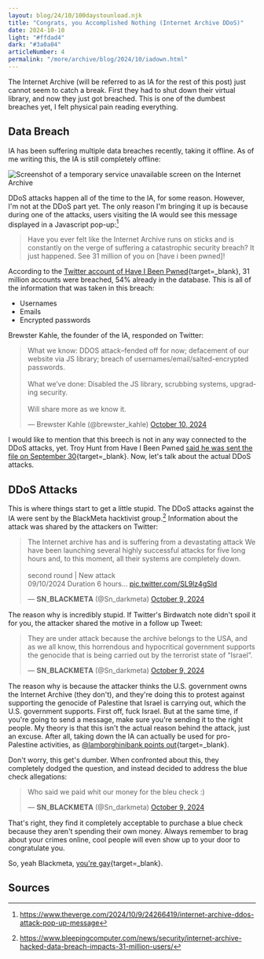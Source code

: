 ```yaml
---
layout: blog/24/10/100daystounload.njk
title: "Congrats, you Accomplished Nothing (Internet Archive DDoS)"
date: 2024-10-10
light: "#ffdad4"
dark: "#3a0a04"
articleNumber: 4
permalink: "/more/archive/blog/2024/10/iadown.html"
---
```

The Internet Archive (will be referred to as IA for the rest of this post) just cannot seem to catch a break. First they had to shut down their virtual library, and now they just got breached. This is one of the dumbest breaches yet, I felt physical pain reading everything.

## Data Breach

IA has been suffering multiple data breaches recently, taking it offline. As of me writing this, the IA is still completely offline:

![Screenshot of a temporary service unavailable screen on the Internet Archive](https://i.imgur.com/VFNb9ko.png)

DDoS attacks happen all of the time to the IA, for some reason. However, I'm not at the DDoS part yet. The only reason I'm bringing it up is because during one of the attacks, users visiting the IA would see this message displayed in a Javascript pop-up:[^1]

> Have you ever felt like the Internet Archive runs on sticks and is constantly on the verge of suffering a catastrophic security breach? It just happened. See 31 million of you on \[have i been pwned]!

According to the [Twitter account of Have I Been Pwned](https://twitter.com/haveibeenpwned/status/1844146274758689206){target=_blank}, 31 million accounts were breached, 54% already in the database. This is all of the information that was taken in this breach:

- Usernames
- Emails
- Encrypted passwords

Brewster Kahle, the founder of the IA, responded on Twitter:

<blockquote class="twitter-tweet" data-dnt="true"><p lang="en" dir="ltr">What we know: DDOS attack–fended off for now; defacement of our website via JS library; breach of usernames/email/salted-encrypted passwords.<br><br>What we’ve done: Disabled the JS library, scrubbing systems, upgrading security.<br><br>Will share more as we know it.</p>&mdash; Brewster Kahle (@brewster_kahle) <a href="https://twitter.com/brewster_kahle/status/1844183111514603812?ref_src=twsrc%5Etfw">October 10, 2024</a></blockquote>

I would like to mention that this breech is not in any way connected to the DDoS attacks, yet. Troy Hunt from Have I Been Pwned [said he was sent the file on September 30](https://twitter.com/troyhunt/status/1844148532703526928){target=_blank}. Now, let's talk about the actual DDoS attacks.

## DDoS Attacks

This is where things start to get a little stupid. The DDoS attacks against the IA were sent by the BlackMeta hacktivist group.[^2] Information about the attack was shared by the attackers on Twitter:

<blockquote class="twitter-tweet" data-dnt="true"><p lang="en" dir="ltr">The Internet archive has and is suffering from a devastating attack We have been launching several highly successful attacks for five long hours and, to this moment, all their systems are completely down.<br><br>second round | New attack <br>09/10/2024 Duration 6 hours… <a href="https://t.co/SL9lz4gSld">pic.twitter.com/SL9lz4gSld</a></p>&mdash; 𝐒𝐍_𝐁𝐋𝐀𝐂𝐊𝐌𝐄𝐓𝐀 (@Sn_darkmeta) <a href="https://twitter.com/Sn_darkmeta/status/1844080692772401399?ref_src=twsrc%5Etfw">October 9, 2024</a></blockquote> <script async src="https://platform.twitter.com/widgets.js" charset="utf-8"></script>

The reason why is incredibly stupid. If Twitter's Birdwatch note didn't spoil it for you, the attacker shared the motive in a follow up Tweet:

<blockquote class="twitter-tweet" data-dnt="true"><p lang="en" dir="ltr">They are under attack because the archive belongs to the USA, and as we all know, this horrendous and hypocritical government supports the genocide that is being carried out by the terrorist state of “Israel”.</p>&mdash; 𝐒𝐍_𝐁𝐋𝐀𝐂𝐊𝐌𝐄𝐓𝐀 (@Sn_darkmeta) <a href="https://twitter.com/Sn_darkmeta/status/1844104165192253945?ref_src=twsrc%5Etfw">October 9, 2024</a></blockquote>

The reason why is because the attacker thinks the U.S. government owns the Internet Archive (they don't), and they're doing this to protest against supporting the genocide of Palestine that Israel is carrying out, which the U.S. government supports. First off, fuck Israel. But at the same time, if you're going to send a message, make sure you're sending it to the right people. My theory is that this isn't the actual reason behind the attack, just an excuse. After all, taking down the IA can actually be used for pro-Palestine activities, as [@lamborghinibank points out](https://twitter.com/lamborghinibank/status/1844195014621946210){target=_blank}.

Don't worry, this get's dumber. When confronted about this, they completely dodged the question, and instead decided to address the blue check allegations:

<blockquote class="twitter-tweet" data-dnt="true"><p lang="en" dir="ltr">Who said we paid whit our money for the bleu check :)</p>&mdash; 𝐒𝐍_𝐁𝐋𝐀𝐂𝐊𝐌𝐄𝐓𝐀 (@Sn_darkmeta) <a href="https://twitter.com/Sn_darkmeta/status/1844109202119328045?ref_src=twsrc%5Etfw">October 9, 2024</a></blockquote>

That's right, they find it completely acceptable to purchase a blue check because they aren't spending their own money. Always remember to brag about your crimes online, cool people will even show up to your door to congratulate you.

So, yeah Blackmeta, [you're gay](https://youtu.be/6jQkxsEbnS4){target=_blank}.
## Sources

[^1]: https://www.theverge.com/2024/10/9/24266419/internet-archive-ddos-attack-pop-up-message
[^2]: https://www.bleepingcomputer.com/news/security/internet-archive-hacked-data-breach-impacts-31-million-users/